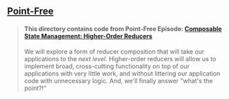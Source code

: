 ## [Point-Free](https://www.pointfree.co)

> #### This directory contains code from Point-Free Episode: [Composable State Management: Higher-Order Reducers](https://www.pointfree.co/episodes/ep71-composable-state-management-higher-order-reducers)
>
> We will explore a form of reducer composition that will take our applications to the _next level_. Higher-order reducers will allow us to implement broad, cross-cutting functionality on top of our applications with very little work, and without littering our application code with unnecessary logic. And, we'll finally answer "what's the point?!"
